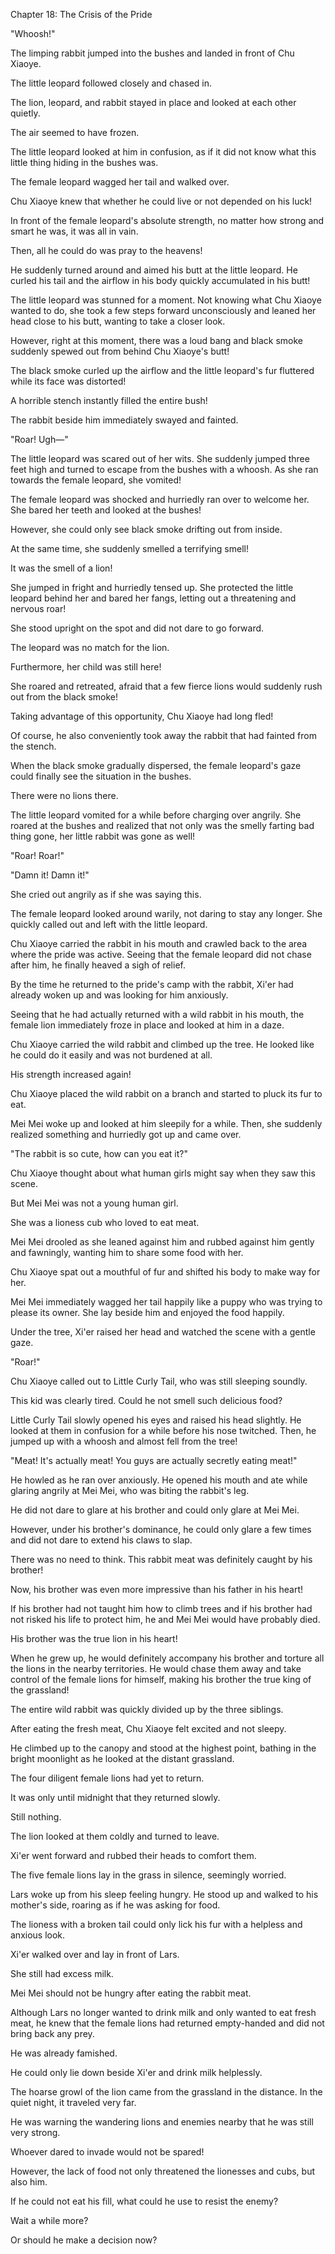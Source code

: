 Chapter 18: The Crisis of the Pride

"Whoosh\!"

The limping rabbit jumped into the bushes and landed in front of Chu Xiaoye.

The little leopard followed closely and chased in.

The lion, leopard, and rabbit stayed in place and looked at each other quietly.

The air seemed to have frozen.

The little leopard looked at him in confusion, as if it did not know what this little thing hiding in the bushes was.

The female leopard wagged her tail and walked over.

Chu Xiaoye knew that whether he could live or not depended on his luck\!

In front of the female leopard's absolute strength, no matter how strong and smart he was, it was all in vain.

Then, all he could do was pray to the heavens\!

He suddenly turned around and aimed his butt at the little leopard. He curled his tail and the airflow in his body quickly accumulated in his butt\!

The little leopard was stunned for a moment. Not knowing what Chu Xiaoye wanted to do, she took a few steps forward unconsciously and leaned her head close to his butt, wanting to take a closer look.

However, right at this moment, there was a loud bang and black smoke suddenly spewed out from behind Chu Xiaoye's butt\!

The black smoke curled up the airflow and the little leopard's fur fluttered while its face was distorted\!

A horrible stench instantly filled the entire bush\!

The rabbit beside him immediately swayed and fainted.

"Roar\! Ugh—"

The little leopard was scared out of her wits. She suddenly jumped three feet high and turned to escape from the bushes with a whoosh. As she ran towards the female leopard, she vomited\!

The female leopard was shocked and hurriedly ran over to welcome her. She bared her teeth and looked at the bushes\!

However, she could only see black smoke drifting out from inside.

At the same time, she suddenly smelled a terrifying smell\!

It was the smell of a lion\!

She jumped in fright and hurriedly tensed up. She protected the little leopard behind her and bared her fangs, letting out a threatening and nervous roar\!

She stood upright on the spot and did not dare to go forward.

The leopard was no match for the lion.

Furthermore, her child was still here\!

She roared and retreated, afraid that a few fierce lions would suddenly rush out from the black smoke\!

Taking advantage of this opportunity, Chu Xiaoye had long fled\!

Of course, he also conveniently took away the rabbit that had fainted from the stench.

When the black smoke gradually dispersed, the female leopard's gaze could finally see the situation in the bushes.

There were no lions there.

The little leopard vomited for a while before charging over angrily. She roared at the bushes and realized that not only was the smelly farting bad thing gone, her little rabbit was gone as well\!

"Roar\! Roar\!"

"Damn it\! Damn it\!"

She cried out angrily as if she was saying this.

The female leopard looked around warily, not daring to stay any longer. She quickly called out and left with the little leopard.

Chu Xiaoye carried the rabbit in his mouth and crawled back to the area where the pride was active. Seeing that the female leopard did not chase after him, he finally heaved a sigh of relief.

By the time he returned to the pride's camp with the rabbit, Xi'er had already woken up and was looking for him anxiously.

Seeing that he had actually returned with a wild rabbit in his mouth, the female lion immediately froze in place and looked at him in a daze.

Chu Xiaoye carried the wild rabbit and climbed up the tree. He looked like he could do it easily and was not burdened at all.

His strength increased again\!

Chu Xiaoye placed the wild rabbit on a branch and started to pluck its fur to eat.

Mei Mei woke up and looked at him sleepily for a while. Then, she suddenly realized something and hurriedly got up and came over.

"The rabbit is so cute, how can you eat it?"

Chu Xiaoye thought about what human girls might say when they saw this scene.

But Mei Mei was not a young human girl.

She was a lioness cub who loved to eat meat.

Mei Mei drooled as she leaned against him and rubbed against him gently and fawningly, wanting him to share some food with her.

Chu Xiaoye spat out a mouthful of fur and shifted his body to make way for her.

Mei Mei immediately wagged her tail happily like a puppy who was trying to please its owner. She lay beside him and enjoyed the food happily.

Under the tree, Xi'er raised her head and watched the scene with a gentle gaze.

"Roar\!"

Chu Xiaoye called out to Little Curly Tail, who was still sleeping soundly.

This kid was clearly tired. Could he not smell such delicious food?

Little Curly Tail slowly opened his eyes and raised his head slightly. He looked at them in confusion for a while before his nose twitched. Then, he jumped up with a whoosh and almost fell from the tree\!

"Meat\! It's actually meat\! You guys are actually secretly eating meat\!"

He howled as he ran over anxiously. He opened his mouth and ate while glaring angrily at Mei Mei, who was biting the rabbit's leg.

He did not dare to glare at his brother and could only glare at Mei Mei.

However, under his brother's dominance, he could only glare a few times and did not dare to extend his claws to slap.

There was no need to think. This rabbit meat was definitely caught by his brother\!

Now, his brother was even more impressive than his father in his heart\!

If his brother had not taught him how to climb trees and if his brother had not risked his life to protect him, he and Mei Mei would have probably died.

His brother was the true lion in his heart\!

When he grew up, he would definitely accompany his brother and torture all the lions in the nearby territories. He would chase them away and take control of the female lions for himself, making his brother the true king of the grassland\!

The entire wild rabbit was quickly divided up by the three siblings.

After eating the fresh meat, Chu Xiaoye felt excited and not sleepy.

He climbed up to the canopy and stood at the highest point, bathing in the bright moonlight as he looked at the distant grassland.

The four diligent female lions had yet to return.

It was only until midnight that they returned slowly.

Still nothing.

The lion looked at them coldly and turned to leave.

Xi'er went forward and rubbed their heads to comfort them.

The five female lions lay in the grass in silence, seemingly worried.

Lars woke up from his sleep feeling hungry. He stood up and walked to his mother's side, roaring as if he was asking for food.

The lioness with a broken tail could only lick his fur with a helpless and anxious look.

Xi'er walked over and lay in front of Lars.

She still had excess milk.

Mei Mei should not be hungry after eating the rabbit meat.

Although Lars no longer wanted to drink milk and only wanted to eat fresh meat, he knew that the female lions had returned empty-handed and did not bring back any prey.

He was already famished.

He could only lie down beside Xi'er and drink milk helplessly.

The hoarse growl of the lion came from the grassland in the distance. In the quiet night, it traveled very far.

He was warning the wandering lions and enemies nearby that he was still very strong.

Whoever dared to invade would not be spared\!

However, the lack of food not only threatened the lionesses and cubs, but also him.

If he could not eat his fill, what could he use to resist the enemy?

Wait a while more?

Or should he make a decision now?